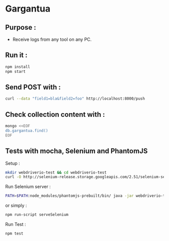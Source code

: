 # Gargantua

## Purpose :

* Receive logs from any tool on any PC.

## Run it :

~~~ bash
npm install
npm start
~~~

## Send POST with :

~~~ bash
curl --data "field1=bla&field2=foo" http://localhost:8000/push
~~~

## Check collection content with :

~~~ bash
mongo <<EOF
db.gargantua.find()
EOF
~~~

## Tests with mocha, Selenium and PhantomJS

Setup :

~~~ bash
mkdir webdriverio-test && cd webdriverio-test
curl -O http://selenium-release.storage.googleapis.com/2.51/selenium-server-standalone-2.51.0.jar
~~~

Run Selenium server :

~~~ bash
PATH=$PATH:node_modules/phantomjs-prebuilt/bin/ java -jar webdriverio-test/selenium-server-standalone-2.51.0.jar
~~~

or simply :

~~~ bash
npm run-script serveSelenium
~~~

Run Test :

~~~ bash
npm test
~~~
